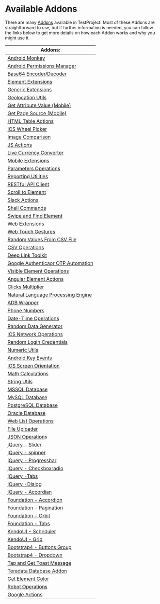 # Available Addons

There are many [Addons](https://addons.testproject.io/) available in TestProject. Most of these Addons are straightforward to use, but if further information is needed, you can follow the links below to get more details on how each Addon works and why you might use it.

| Addons:                                                                                                                    |
| -------------------------------------------------------------------------------------------------------------------------- |
| [Android Monkey](android-monkey-addon.md)                                                                                  |
| [Android Permissions Manager](android-permissions-manager-addon.md)                                                        |
| [Base64 Encoder/Decoder](https://docs.testproject.io/testproject-addons/available-addons/base64-encoder-decoder-addon)     |
| [Element Extensions](element-extensions-addon.md)                                                                          |
| [Generic Extensions](generic-extensions-addon.md)                                                                          |
| [Geolocation Utils](geolocation-utils-addon.md)                                                                            |
| [Get Attribute Value (Mobile)](https://docs.testproject.io/testproject-addons/available-addons/get-attribute-value-mobile) |
| [Get Page Source (Mobile)](https://docs.testproject.io/testproject-addons/available-addons/get-page-source-mobile)         |
| [HTML Table Actions](https://docs.testproject.io/testproject-addons/available-addons/html-table-actions)                   |
| [iOS Wheel Picker](https://docs.testproject.io/testproject-addons/available-addons/ios-wheel-picker)                       |
| [Image Comparison](image-comparison-addon/)                                                                                |
| [JS Actions](js-actions-addon.md)                                                                                          |
| [Live Currency Converter](live-currency-converter-addon.md)                                                                |
| [Mobile Extensions](mobile-extensions-addon.md)                                                                            |
| [Parameters Operations](parameters-operations-addon.md)                                                                    |
| [Reporting Utilities](reporting-utilities-addon.md)                                                                        |
| [RESTful API Client](restful-api-client-addon.md)                                                                          |
| [Scroll to Element](scroll-to-element-addon.md)                                                                            |
| [Slack Actions](slack-actions-addon.md)                                                                                    |
| [Shell Commands](https://docs.testproject.io/testproject-addons/available-addons/shell-commands)                           |
| [Swipe and Find Element](swipe-and-find-element-addon.md)                                                                  |
| [Web Extensions](web-extensions-addon.md)                                                                                  |
| [Web Touch Gestures](web-touch-gestures-addon.md)                                                                          |
| [Random Values From CSV File](random-values-from-csv-file-addon.md)                                                        |
| [CSV Operations](csv-operations-addon.md)                                                                                  |
| [Deep Link Toolkit](deep-link-toolkit-addon.md)                                                                            |
| [Google Authenticaor OTP Automation](google-authenticator-otp-automation-addon.md)                                         |
| [Visible Element Operations](visible-elements-operations-addon.md)                                                         |
| [Angular Element Actions](angular-element-actions-addon.md)                                                                |
| [Clicks Multiplier](clicks-multiplier-addon.md)                                                                            |
| [Natural Language Processing Engine](natural-language-processing-engine-addon.md)                                          |
| [ADB Wrapper](adb-wrapper-addon.md)                                                                                        |
| [Phone Numbers](phone-numbers-addon.md)                                                                                    |
| [Date-Time Operations](date-time-operations-addon.md)                                                                      |
| [Random Data Generator](random-data-generator-addon.md)                                                                    |
| [iOS Network Operations](ios-network-operations-addon.md)                                                                  |
| [Random Login Credentials](random-login-credentials-addon.md)                                                              |
| [Numeric Utils](numeric-utils-addon.md)                                                                                    |
| [Android Key Events](android-key-events-addon.md)                                                                          |
| [iOS Screen Orientation](ios-screen-orientation-addon.md)                                                                  |
| [Math Calculations](math-calculations-addon.md)                                                                            |
| [String Utils](string-utils-addon.md)                                                                                      |
| [MSSQL Database](mssql-database-addon.md)                                                                                  |
| [MySQL Database](mysql-database-addon.md)                                                                                  |
| [PostgreSQL Database](postresql-database-addon.md)                                                                         |
| [Oracle Database](oracle-database-addon.md)                                                                                |
| [Web List Operations](web-list-operations-addon.md)                                                                        |
| [File Uploader](file-uploader-addon.md)                                                                                    |
| [JSON Operation](json-operations-addon.md)s                                                                                |
| [jQuery - Slider](jquery-slider-addon.md)                                                                                  |
| [jQuery - spinner](jquery-spinner-addon.md)                                                                                |
| [jQuery - Progressbar](jquery-progressbar-addon.md)                                                                        |
| [jQuery - Checkboxradio](jquery-checkboxradio-addon.md)                                                                    |
| [jQuery -Tabs](jquery-tabs-addon.md)                                                                                       |
| [jQuery -Dialog](jquery-dialog-addon.md)                                                                                   |
| [jQuery - Accordian](jqueryui-accordion-addon.md)                                                                          |
| [Foundation - Accordion](foundation-accordion-addon.md)                                                                    |
| [Foundation - Pagination](foundation-pagination-addon.md)                                                                  |
| [Foundation - Orbit](foundation-orbit-addon.md)                                                                            |
| [Foundation - Tabs](foundation-tabs-addon.md)                                                                              |
| [KendoUI - Scheduler](kendoui-scheduler.md)                                                                                |
| [KendoUI - Grid](kendoui-grid-addon.md)                                                                                    |
| [Bootstrap4 - Buttons Group](bootstrap4-buttons-group-addon.md)                                                            |
| [Bootstrap4 - Dropdown](bootstrap4-dropdown-addon.md)                                                                      |
| [Tap and Get Toast Message](https://docs.testproject.io/testproject-addons/available-addons/tap-and-get-toast-message)     |
| [Teradata Database Addon](https://docs.testproject.io/testproject-addons/available-addons/teradata-database-addon)         |
| [Get Element Color](https://docs.testproject.io/testproject-addons/available-addons/get-element-color)                     |
| [Robot Operations](robot-operations-addon.md)                                                                              |
| [Google Actions](https://docs.testproject.io/testproject-addons/available-addons/google-actions)                           |

